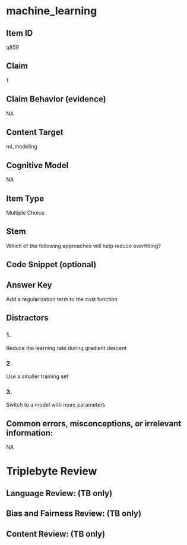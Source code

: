 # machine_learning

## Item ID
q859

## Claim
1

## Claim Behavior (evidence)
NA

## Content Target
ml_modeling

## Cognitive Model
NA

## Item Type
Multiple Choice

## Stem
Which of the following approaches will help reduce overfitting?

## Code Snippet (optional)


## Answer Key
Add a regularization term to the cost function

## Distractors

### 1.
Reduce the learning rate during gradient descent

### 2.
Use a smaller training set

### 3.
Switch to a model with more parameters

## Common errors, misconceptions, or irrelevant information:
NA

# Triplebyte Review


## Language Review: (TB only)


## Bias and Fairness Review: (TB only)


## Content Review: (TB only)

